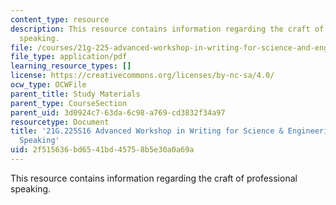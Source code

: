 ```yaml
---
content_type: resource
description: This resource contains information regarding the craft of professional
  speaking.
file: /courses/21g-225-advanced-workshop-in-writing-for-science-and-engineering-els-spring-2016/2f515636bd6541bd45758b5e30a0a69a_MIT21G_225S16_Speaking.pdf
file_type: application/pdf
learning_resource_types: []
license: https://creativecommons.org/licenses/by-nc-sa/4.0/
ocw_type: OCWFile
parent_title: Study Materials
parent_type: CourseSection
parent_uid: 3d0924c7-63da-6c98-a769-cd3832f34a97
resourcetype: Document
title: '21G.225S16 Advanced Workshop in Writing for Science & Engineering: Professional
  Speaking'
uid: 2f515636-bd65-41bd-4575-8b5e30a0a69a
---
```

This resource contains information regarding the craft of professional speaking.
